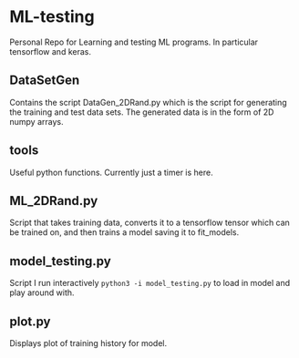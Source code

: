 # ML-testing
Personal Repo for Learning and testing ML programs. In particular tensorflow and keras.

## DataSetGen
Contains the script DataGen_2DRand.py which is the script for generating the training and test data sets. The generated data is in the form of 2D numpy arrays.

## tools
Useful python functions. Currently just a timer is here.

## ML_2DRand.py
Script that takes training data, converts it to a tensorflow tensor which can be trained on, and then trains a model saving it to fit_models.

## model_testing.py
Script I run interactively ``python3 -i model_testing.py`` to load in model and play around with.

## plot.py
Displays plot of training history for model.



